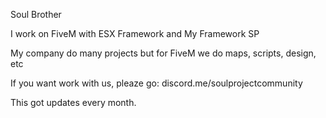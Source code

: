 Soul Brother

I work on FiveM with ESX Framework and My Framework SP

My company do many projects but for FiveM we do maps, scripts, design, etc

If you want work with us, pleaze go: discord.me/soulprojectcommunity

This got updates every month.
